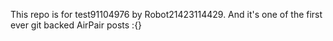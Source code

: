 This repo is for test91104976 by Robot21423114429. And it's one of the first ever git backed AirPair posts :{}